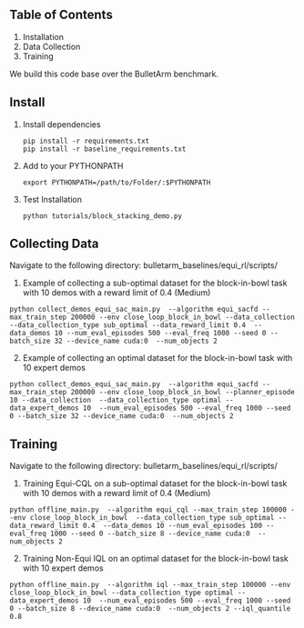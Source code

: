 ## Table of Contents
1. Installation
2. Data Collection
3. Training

We build this code base over the BulletArm benchmark.

<a name="install"></a>
## Install
1. Install dependencies
    ```
    pip install -r requirements.txt 
    pip install -r baseline_requirements.txt 
    ```
2. Add to your PYTHONPATH
    ```
    export PYTHONPATH=/path/to/Folder/:$PYTHONPATH
    ```
3. Test Installation
    ```
    python tutorials/block_stacking_demo.py
    ```



## Collecting Data
Navigate to the following directory: bulletarm_baselines/equi_rl/scripts/

1. Example of collecting a sub-optimal dataset for the block-in-bowl task with 10 demos with a reward limit of 0.4 (Medium)
```
python collect_demos_equi_sac_main.py  --algorithm equi_sacfd --max_train_step 200000 --env close_loop_block_in_bowl --data_collection  --data_collection_type sub_optimal --data_reward_limit 0.4  --data_demos 10 --num_eval_episodes 500 --eval_freq 1000 --seed 0 --batch_size 32 --device_name cuda:0  --num_objects 2
```

2. Example of collecting an optimal dataset for the block-in-bowl task with 10 expert demos
```
python collect_demos_equi_sac_main.py  --algorithm equi_sacfd --max_train_step 200000 --env close_loop_block_in_bowl --planner_episode 10 --data_collection  --data_collection_type optimal --data_expert_demos 10  --num_eval_episodes 500 --eval_freq 1000 --seed 0 --batch_size 32 --device_name cuda:0  --num_objects 2
```


## Training 
Navigate to the following directory: bulletarm_baselines/equi_rl/scripts/

1. Training Equi-CQL on a sub-optimal dataset for the block-in-bowl task with 10 demos with a reward limit of 0.4 (Medium)
```
python offline_main.py  --algorithm equi_cql --max_train_step 100000 --env close_loop_block_in_bowl  --data_collection_type sub_optimal --data_reward_limit 0.4  --data_demos 10 --num_eval_episodes 100 --eval_freq 1000 --seed 0 --batch_size 8 --device_name cuda:0  --num_objects 2
```


2. Training Non-Equi IQL on an optimal dataset for the block-in-bowl task with 10 expert demos
```
python offline_main.py  --algorithm iql --max_train_step 100000 --env close_loop_block_in_bowl --data_collection_type optimal --data_expert_demos 10  --num_eval_episodes 500 --eval_freq 1000 --seed 0 --batch_size 8 --device_name cuda:0  --num_objects 2 --iql_quantile 0.8
```
